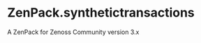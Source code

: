 ZenPack.synthetictransactions
=============================

A ZenPack for Zenoss Community version 3.x